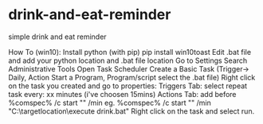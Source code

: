 # drink-and-eat-reminder
simple drink and eat reminder

How To (win10):
Install python (with pip)
pip install win10toast
Edit .bat file and add your python location and .bat file location
Go to Settings
Search Administrative Tools
Open Task Scheduler
Create a Basic Task (Trigger-> Daily, Action Start a Program, Program/script select the .bat file)
Right click on the task you created and go to properties:
	Triggers Tab: select repeat task every: xx minutes (i've choosen 15mins)
	Actions Tab: add before %comspec% /c start "" /min
		eg. %comspec% /c start "" /min "C:\targetlocation\execute drink.bat"
Right click on the task and select run.
	